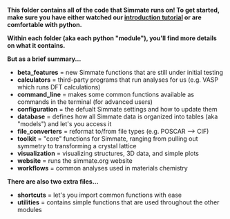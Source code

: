 
**This folder contains all of the code that Simmate runs on! To get started, make sure you have either watched our [introduction tutorial]() or are comfortable with python.**


**Within each folder (aka each python "module"), you'll find more details on what it contains.**

**But as a brief summary...**
- **beta_features** = new Simmate functions that are still under initial testing
- **calculators** = third-party programs that run analyses for us (e.g. VASP which runs DFT calculations)
- **command_line** = makes some common functions available as commands in the terminal (for advanced users)
- **configuration** = the defualt Simmate settings and how to update them
- **database** = defines how all Simmate data is organized into tables (aka "models") and let's you access it
- **file_converters** = reformat to/from file types (e.g. POSCAR --> CIF)
- **toolkit** = "core" functions for Simmate, ranging from pulling out symmetry to transforming a crystal lattice
- **visualization** = visualizing structures, 3D data, and simple plots
- **website** = runs the simmate.org website
- **workflows** = common analyses used in materials chemistry


**There are also two extra files...**
- **shortcuts** = let's you import common functions with ease
- **utilities** = contains simple functions that are used throughout the other modules
